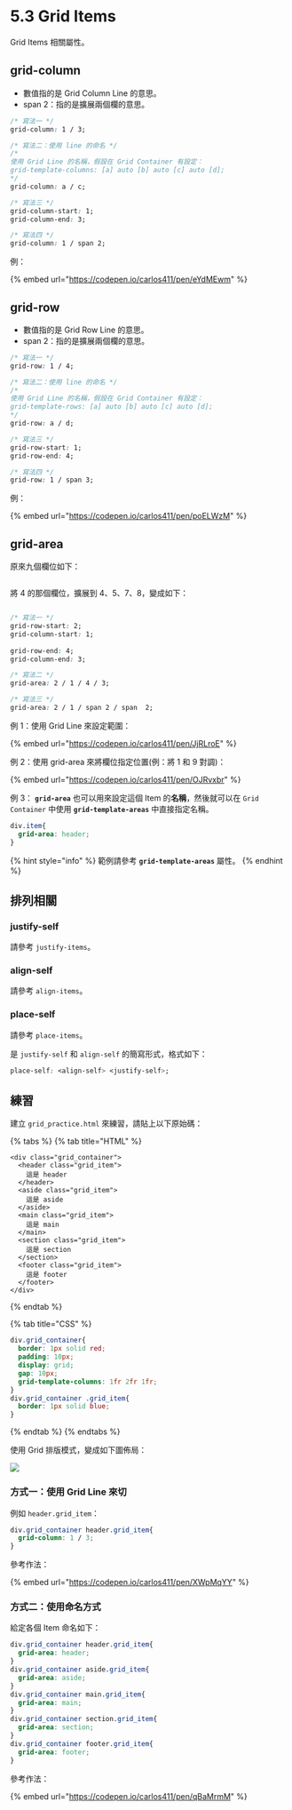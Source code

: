 # 5.3 Grid Items

Grid Items 相關屬性。

## grid-column

* 數值指的是 Grid Column Line 的意思。
* span 2：指的是擴展兩個欄的意思。

```css
/* 寫法一 */
grid-column: 1 / 3;

/* 寫法二：使用 line 的命名 */
/*
使用 Grid Line 的名稱，假設在 Grid Container 有設定：
grid-template-columns: [a] auto [b] auto [c] auto [d];
*/
grid-column: a / c;

/* 寫法三 */
grid-column-start: 1;
grid-column-end: 3;

/* 寫法四 */
grid-column: 1 / span 2;
```



例：

{% embed url="https://codepen.io/carlos411/pen/eYdMEwm" %}



## grid-row

* 數值指的是 Grid Row Line 的意思。
* span 2：指的是擴展兩個欄的意思。

```css
/* 寫法一 */
grid-row: 1 / 4;

/* 寫法二：使用 line 的命名 */
/*
使用 Grid Line 的名稱，假設在 Grid Container 有設定：
grid-template-rows: [a] auto [b] auto [c] auto [d];
*/
grid-row: a / d;

/* 寫法三 */
grid-row-start: 1;
grid-row-end: 4;

/* 寫法四 */
grid-row: 1 / span 3;
```



例：

{% embed url="https://codepen.io/carlos411/pen/poELWzM" %}



## grid-area

原來九個欄位如下：

<figure><img src="../.gitbook/assets/grid_nine_boxes.png" alt=""><figcaption></figcaption></figure>

將 4 的那個欄位，擴展到 4、5、7、8，變成如下：

<figure><img src="../.gitbook/assets/grid_area_combine.png" alt=""><figcaption></figcaption></figure>



```css
/* 寫法一 */
grid-row-start: 2;
grid-column-start: 1;
  
grid-row-end: 4;
grid-column-end: 3;

/* 寫法二 */
grid-area: 2 / 1 / 4 / 3;

/* 寫法三 */
grid-area: 2 / 1 / span 2 / span  2;
```



例 1：使用 Grid Line 來設定範圍：

{% embed url="https://codepen.io/carlos411/pen/JjRLroE" %}



例 2：使用 grid-area 來將欄位指定位置(例：將 1 和 9 對調)：

{% embed url="https://codepen.io/carlos411/pen/OJRvxbr" %}



例 3： **`grid-area`** 也可以用來設定這個 Item 的**名稱**，然後就可以在 `Grid Container` 中使用 **`grid-template-areas`** 中直接指定名稱。

```css
div.item{
  grid-area: header;
}
```

{% hint style="info" %}
範例請參考 **`grid-template-areas`** 屬性。
{% endhint %}



## 排列相關



### justify-self

請參考 `justify-items`。



### align-self

請參考 `align-items`。



### place-self

請參考 `place-items`。

是 `justify-self` 和 `align-self` 的簡寫形式，格式如下：

```css
place-self: <align-self> <justify-self>;
```



## 練習

建立 `grid_practice.html` 來練習，請貼上以下原始碼：

{% tabs %}
{% tab title="HTML" %}
```markup
<div class="grid_container">
  <header class="grid_item">
    這是 header
  </header>
  <aside class="grid_item">
    這是 aside
  </aside>
  <main class="grid_item">
    這是 main
  </main>
  <section class="grid_item">
    這是 section
  </section>
  <footer class="grid_item">
    這是 footer
  </footer>
</div>
```
{% endtab %}

{% tab title="CSS" %}
```css
div.grid_container{
  border: 1px solid red;
  padding: 10px;
  display: grid;
  gap: 10px;
  grid-template-columns: 1fr 2fr 1fr;
}
div.grid_container .grid_item{
  border: 1px solid blue;
}
```
{% endtab %}
{% endtabs %}



使用 Grid 排版模式，變成如下圖佈局：

![](broken-reference)



### 方式一：使用 Grid Line 來切

例如 `header.grid_item`：

```css
div.grid_container header.grid_item{
  grid-column: 1 / 3;
}
```



參考作法：

{% embed url="https://codepen.io/carlos411/pen/XWpMqYY" %}





### 方式二：使用命名方式

給定各個 Item 命名如下：

```css
div.grid_container header.grid_item{
  grid-area: header;
}
div.grid_container aside.grid_item{
  grid-area: aside;
}
div.grid_container main.grid_item{
  grid-area: main;
}
div.grid_container section.grid_item{
  grid-area: section;
}
div.grid_container footer.grid_item{
  grid-area: footer;
}
```



參考作法：

{% embed url="https://codepen.io/carlos411/pen/qBaMrmM" %}





